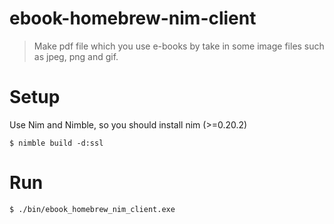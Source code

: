 # ebook-homebrew-nim-client

> Make pdf file which you use e-books by take in some image files such as jpeg, png and gif.

# Setup

Use Nim and Nimble, so you should install nim (>=0.20.2)

```
$ nimble build -d:ssl
```

# Run

```
$ ./bin/ebook_homebrew_nim_client.exe
```
